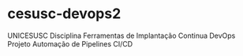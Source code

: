 # cesusc-devops2
UNICESUSC
Disciplina Ferramentas de Implantação Continua DevOps
Projeto Automação de Pipelines CI/CD

